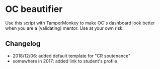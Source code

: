 # OC beautifier

Use this script with TamperMonkey to make OC's dashboard look better when you are
a (validating) mentor. Use at your own risk.

## Changelog
* 2018/12/06: added default template for "CR soutenance"
* somewhere in 2017: added link to student's profile
